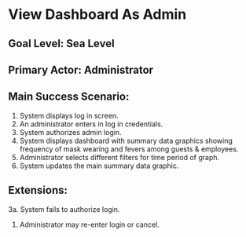 # View Dashboard As Admin

## Goal Level: Sea Level

## Primary Actor: Administrator

## Main Success Scenario:
1. System displays log in screen.
2. An administrator enters in log in credentials.
3. System authorizes admin login.
4. System displays dashboard with summary data graphics showing frequency of mask wearing and fevers among guests & employees. 
5. Administrator selects different filters for time period of graph.
6. System updates the main summary data graphic.

## Extensions:
3a. System fails to authorize login.
  1. Administrator may re-enter login or cancel.
